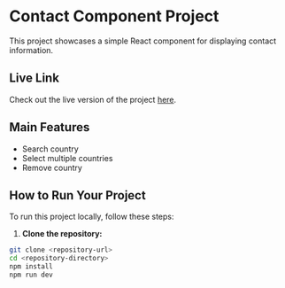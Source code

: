 # Contact Component Project

This project showcases a simple React component for displaying contact information.

## Live Link

Check out the live version of the project [here](https://bejewelled-meringue-bc9a58.netlify.app/).

## Main Features

- Search country
- Select multiple countries
- Remove country

## How to Run Your Project

To run this project locally, follow these steps:

1. **Clone the repository:**

```bash
git clone <repository-url>
cd <repository-directory>
npm install
npm run dev
